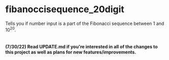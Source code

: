 # fibanoccisequence_20digit
Tells you if number input is a part of the Fibonacci sequence between 1 and 10<sup>20</sup>.
<br><br>
#### (7/30/22) Read UPDATE.md if you're interested in all of the changes to this project as well as plans for new features/improvements. 
